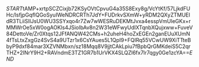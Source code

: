 $START$tAMP+xrtpSCZCixjb72KSyOVtCpvuG4a35S8Exy8g/VcYtKf/57LjkdFUHc/lsfjpGqflQGoSyuIWeNDRCRTh7JdY+FUDrkvSXmW+yRDM2QXyZTMUEldR3TLiiSIIJsU0WU3SSYxqo4r7Zw7wWESRuDEKMtJvxa4esspVmUleGKx+rMMWrOe5xW0ogAOKls4JSioIbAv8n2W31eWFwyUdIXTqnbXQujxww+FuveV84DettoVe/Zr0Xtqs12JFfANQW42CMs+h2uheH4hoZxEGEn2ganEUuXUmN4fTsLtxZxgGz4SvS4a9UTzr1x6CsYAues5L1QpI9+FQIRq55VCwUW9XiTTteBbyP9dxf84mar3XZVNMbxn/sz18Mqq8V9jjtCAkLpiu7fBpbQrGMKdeiS5C2qrTHZ+2INrY9H2+RAVndmE3TZ1GR7b1UrVKX4SLQZl6fx7lr7qgy0Ge1zcYA==$END$